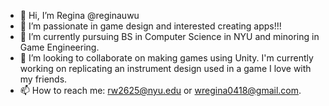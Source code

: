 - 👋 Hi, I’m Regina @reginauwu
- 👀 I’m passionate in game design and interested creating apps!!!
- 🌱 I’m currently pursuing BS in Computer Science in NYU and minoring in Game Engineering.
- 💞️ I’m looking to collaborate on making games using Unity. I'm currently working on replicating an instrument design used in a game I love with my friends.
- 📫 How to reach me: rw2625@nyu.edu or wregina0418@gmail.com.

<!---
reginauwu/reginauwu is a ✨ special ✨ repository because its `README.md` (this file) appears on your GitHub profile.
You can click the Preview link to take a look at your changes.
--->
